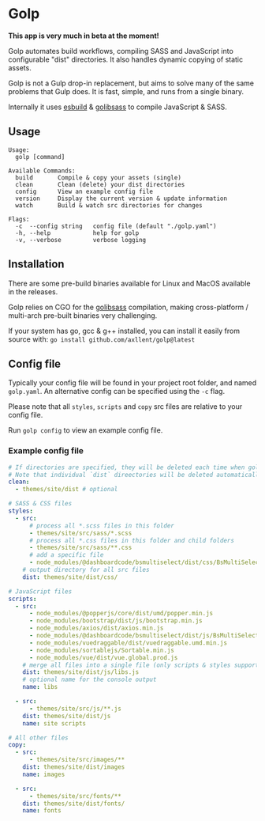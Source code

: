 # Golp

**This app is very much in beta at the moment!**

Golp automates build workflows, compiling SASS and JavaScript into configurable "dist" directories. It also handles dynamic copying of static assets.

Golp is not a Gulp drop-in replacement, but aims to solve many of the same problems that Gulp does. It is fast, simple, and runs from a single binary.

Internally it uses [esbuild](https://github.com/evanw/esbuild) & [golibsass](https://github.com/bep/golibsass) to compile JavaScript & SASS.


## Usage
```
Usage:
  golp [command]

Available Commands:
  build       Compile & copy your assets (single)
  clean       Clean (delete) your dist directories
  config      View an example config file
  version     Display the current version & update information
  watch       Build & watch src directories for changes

Flags:
  -c  --config string   config file (default "./golp.yaml")
  -h, --help            help for golp
  -v, --verbose         verbose logging
```

## Installation

There are some pre-build binaries available for Linux and MacOS available in the releases.

Golp relies on CGO for the [golibsass](https://github.com/bep/golibsass) compilation, making cross-platform / multi-arch pre-built binaries very challenging.

If your system has go, gcc & g++ installed, you can install it easily from source with: `go install github.com/axllent/golp@latest`


## Config file

Typically your config file will be found in your project root folder, and named `golp.yaml`. An alternative config can be specified using the `-c` flag.

Please note that all `styles`, `scripts` and `copy` src files are relative to your config file.

Run `golp config` to view an example config file.


### Example config file

```yaml
# If directories are specified, they will be deleted each time when golp is run.
# Note that individual `dist` direectories will be deleted automatically too.
clean: 
  - themes/site/dist # optional

# SASS & CSS files
styles:
  - src:
      # process all *.scss files in this folder
      - themes/site/src/sass/*.scss
      # process all *.css files in this folder and child folders
      - themes/site/src/sass/**.css 
      # add a specific file
      - node_modules/@dashboardcode/bsmultiselect/dist/css/BsMultiSelect.css
    # output directory for all src files
    dist: themes/site/dist/css/

# JavaScript files
scripts:
  - src:
      - node_modules/@popperjs/core/dist/umd/popper.min.js
      - node_modules/bootstrap/dist/js/bootstrap.min.js
      - node_modules/axios/dist/axios.min.js
      - node_modules/@dashboardcode/bsmultiselect/dist/js/BsMultiSelect.min.js
      - node_modules/vuedraggable/dist/vuedraggable.umd.min.js
      - node_modules/sortablejs/Sortable.min.js
      - node_modules/vue/dist/vue.global.prod.js
    # merge all files into a single file (only scripts & styles supported)
    dist: themes/site/dist/js/libs.js 
    # optional name for the console output
    name: libs

  - src:
      - themes/site/src/js/**.js
    dist: themes/site/dist/js
    name: site scripts

# All other files
copy:
  - src:
      - themes/site/src/images/**
    dist: themes/site/dist/images
    name: images

  - src: 
      - themes/site/src/fonts/**
    dist: themes/site/dist/fonts/
    name: fonts
```
